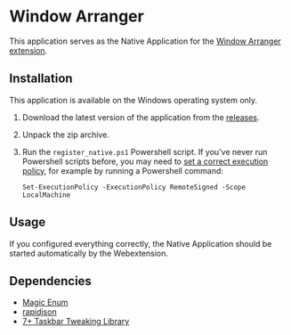 # Window Arranger

This application serves as the Native Application for the [Window Arranger extension](https://github.com/pragacz/window-arranger-webext).

## Installation

This application is available on the Windows operating system only.

1. Download the latest version of the application from the [releases](https://github.com/pragacz/window-arranger-native/releases/).
2. Unpack the zip archive.
3. Run the `register_native.ps1` Powershell script. If you've never run Powershell scripts before, you may need to [set a correct execution policy](https://docs.microsoft.com/en-us/powershell/module/microsoft.powershell.security/set-executionpolicy?view=powershell-7#example-1--set-an-execution-policy), for example by running a Powershell command:
	
	`Set-ExecutionPolicy -ExecutionPolicy RemoteSigned -Scope LocalMachine`

## Usage

If you configured everything correctly, the Native Application should be started automatically by the Webextension.

## Dependencies

- [Magic Enum](https://github.com/Neargye/magic_enum)
- [rapidjson](https://rapidjson.org/)
- [7+ Taskbar Tweaking Library](https://rammichael.com/7-taskbar-tweaking-library)

